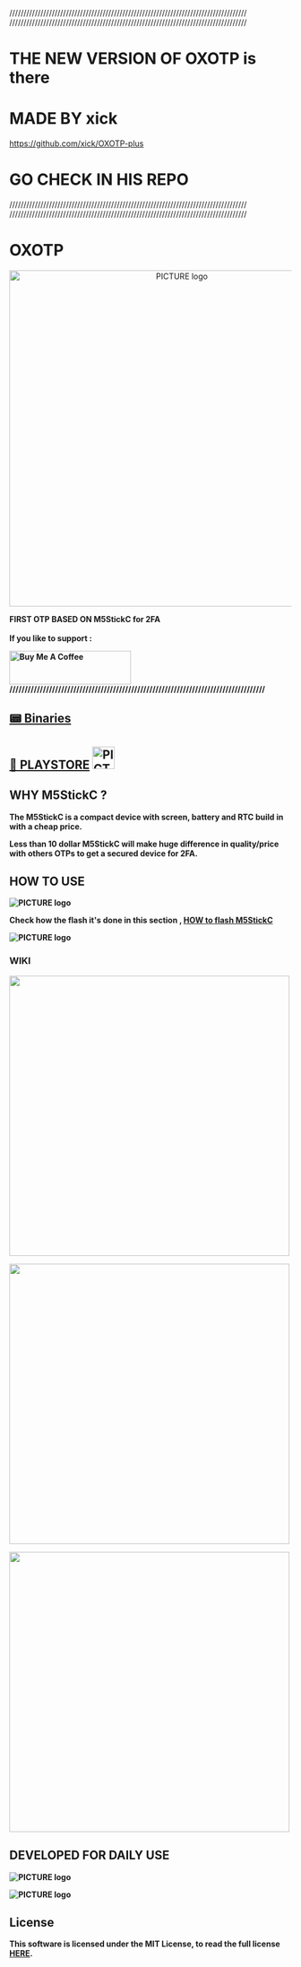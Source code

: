 
////////////////////////////////////////////////////////////////////////////////////
////////////////////////////////////////////////////////////////////////////////////
# THE NEW VERSION  OF OXOTP is there 
# MADE BY xick 
<a href="https://github.com/xick/OXOTP-plus" target="_blank">https://github.com/xick/OXOTP-plus</a>

# GO CHECK IN HIS REPO 
////////////////////////////////////////////////////////////////////////////////////
////////////////////////////////////////////////////////////////////////////////////






# OXOTP

<p align="center"><img alt="PICTURE logo" src="img/6.png" width="600"></p>

<b>FIRST OTP BASED ON M5StickC for 2FA <br><br>
If you like to support : 




<a href="https://www.buymeacoffee.com/IMOX" target="_blank"><img src="https://cdn.buymeacoffee.com/buttons/v2/default-yellow.png" alt="Buy Me A Coffee" style="height: 60px !important;width: 217px !important;" ></a>
////////////////////////////////////////////////////////////////////////////////////

## [📟 Binaries](https://github.com/IMSHOX/OXOTP/releases/)

## [📱 PLAYSTORE](https://play.google.com/store/apps/details?id=com.shox.oxotp)  <a href="https://play.google.com/store/apps/details?id=com.shox.oxotp" target="_blank"><img alt="PICTURE logo" src="img/web_hi_res_512.png" width="40"></a>


## WHY M5StickC ?
The M5StickC is a compact device with screen, battery and RTC build in with a cheap price.

Less than 10 dollar M5StickC will make huge difference in quality/price with others OTPs to get a secured device for 2FA.




## HOW TO USE

<p><img alt="PICTURE logo" src="img/how1.png"></p>

Check how the flash it's done in this section , <a href="HOW.md" target="_blank"> HOW to flash M5StickC</a>


<p><img alt="PICTURE logo" src="img/how2.png" ></p>




### WIKI
<p><img  src="img/t1.png" width="500"></p>
<p><img  src="img/2.png" width="500"></p>
<p><img  src="img/3.png" width="500"></p>

## DEVELOPED FOR DAILY USE

<p><img alt="PICTURE logo" src="img/5.png" ></p>
<p><img alt="PICTURE logo" src="img/4.png" ></p>



## License 

This software is licensed under the MIT License, to read the full license <a href="LICENSE" target="_blank">HERE</a>.


